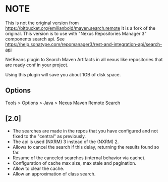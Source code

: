 NOTE
====

This is not the original version from https://bitbucket.org/emilianbold/maven.search.remote It is a fork of the original.
This version is to use with "Nexus Repositories Manager 3" components search api. See https://help.sonatype.com/repomanager3/rest-and-integration-api/search-api

NetBeans plugin to Search Maven Artifacts in all nexus like repositories that are ready conf in your project.

Using this plugin will save you about 1GB of disk space.


## Options

Tools > Options > Java > Nexus Maven Remote Search


## [2.0]
- The searches are made in the repos that you have configured and not fixed to the "central" as previously.
- The api is used (NXRM) 3 instead of the (NXRM) 2.
- Allows to cancel the search if this delay, returning the results found so far.
- Resume of the canceled searches (internal behavior via cache).
- Configuration of cache max size, max stale and pagination.
- Allow to clear the cache.
- Allow an approximation of class search.
